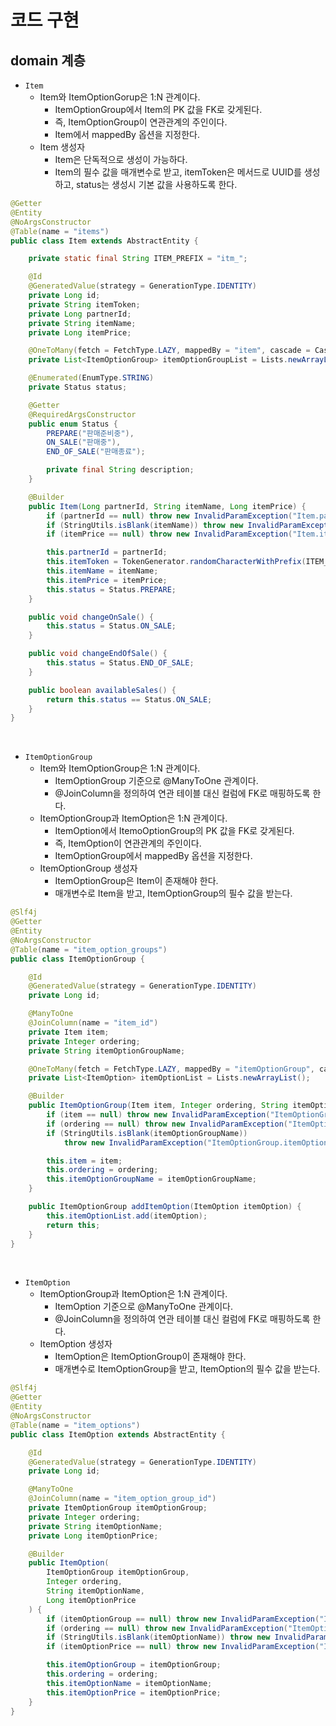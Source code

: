 # 코드 구현

## domain 계층

 - `Item`
    - Item와 ItemOptionGorup은 1:N 관계이다.
        - ItemOptionGroup에서 Item의 PK 값을 FK로 갖게된다.
        - 즉, ItemOptionGroup이 연관관계의 주인이다.
        - Item에서 mappedBy 옵션을 지정한다.
    - Item 생성자
        - Item은 단독적으로 생성이 가능하다.
        - Item의 필수 값을 매개변수로 받고, itemToken은 메서드로 UUID를 생성하고, status는 생성시 기본 값을 사용하도록 한다.
```java
@Getter
@Entity
@NoArgsConstructor
@Table(name = "items")
public class Item extends AbstractEntity {

	private static final String ITEM_PREFIX = "itm_";

	@Id
	@GeneratedValue(strategy = GenerationType.IDENTITY)
	private Long id;
	private String itemToken;
	private Long partnerId;
	private String itemName;
	private Long itemPrice;

	@OneToMany(fetch = FetchType.LAZY, mappedBy = "item", cascade = CascadeType.PERSIST)
	private List<ItemOptionGroup> itemOptionGroupList = Lists.newArrayList();

	@Enumerated(EnumType.STRING)
	private Status status;

	@Getter
	@RequiredArgsConstructor
	public enum Status {
		PREPARE("판매준비중"),
		ON_SALE("판매중"),
		END_OF_SALE("판매종료");

		private final String description;
	}

	@Builder
	public Item(Long partnerId, String itemName, Long itemPrice) {
		if (partnerId == null) throw new InvalidParamException("Item.partnerId");
		if (StringUtils.isBlank(itemName)) throw new InvalidParamException("Item.itemName");
		if (itemPrice == null) throw new InvalidParamException("Item.itemPrice");

		this.partnerId = partnerId;
		this.itemToken = TokenGenerator.randomCharacterWithPrefix(ITEM_PREFIX);
		this.itemName = itemName;
		this.itemPrice = itemPrice;
		this.status = Status.PREPARE;
	}

	public void changeOnSale() {
		this.status = Status.ON_SALE;
	}

	public void changeEndOfSale() {
		this.status = Status.END_OF_SALE;
	}

	public boolean availableSales() {
		return this.status == Status.ON_SALE;
	}
}
```
<br/>

 - `ItemOptionGroup`
    - Item와 ItemOptionGroup은 1:N 관계이다.
        - ItemOptionGroup 기준으로 @ManyToOne 관계이다.
        - @JoinColumn을 정의하여 연관 테이블 대신 컬럼에 FK로 매핑하도록 한다.
    - ItemOptionGroup과 ItemOption은 1:N 관계이다.
        - ItemOption에서 ItemoOptionGroup의 PK 값을 FK로 갖게된다.
        - 즉, ItemOption이 연관관계의 주인이다.
        - ItemOptionGroup에서 mappedBy 옵션을 지정한다.
    - ItemOptionGroup 생성자
        - ItemOptionGroup은 Item이 존재해야 한다.
        - 매개변수로 Item을 받고, ItemOptionGroup의 필수 값을 받는다.
```java
@Slf4j
@Getter
@Entity
@NoArgsConstructor
@Table(name = "item_option_groups")
public class ItemOptionGroup {

	@Id
	@GeneratedValue(strategy = GenerationType.IDENTITY)
	private Long id;

	@ManyToOne
	@JoinColumn(name = "item_id")
	private Item item;
	private Integer ordering;
	private String itemOptionGroupName;

	@OneToMany(fetch = FetchType.LAZY, mappedBy = "itemOptionGroup", cascade = CascadeType.PERSIST)
	private List<ItemOption> itemOptionList = Lists.newArrayList();

	@Builder
	public ItemOptionGroup(Item item, Integer ordering, String itemOptionGroupName) {
		if (item == null) throw new InvalidParamException("ItemOptionGroup.item");
		if (ordering == null) throw new InvalidParamException("ItemOptionGroup.ordering");
		if (StringUtils.isBlank(itemOptionGroupName))
			throw new InvalidParamException("ItemOptionGroup.itemOptionGroupName");

		this.item = item;
		this.ordering = ordering;
		this.itemOptionGroupName = itemOptionGroupName;
	}

	public ItemOptionGroup addItemOption(ItemOption itemOption) {
		this.itemOptionList.add(itemOption);
		return this;
	}
}
```
<br/>

 - `ItemOption`
    - ItemOptionGroup과 ItemOption은 1:N 관계이다.
        - ItemOption 기준으로 @ManyToOne 관계이다.
        - @JoinColumn을 정의하여 연관 테이블 대신 컬럼에 FK로 매핑하도록 한다.
    - ItemOption 생성자
        - ItemOption은 ItemOptionGroup이 존재해야 한다.
        - 매개변수로 ItemOptionGroup을 받고, ItemOption의 필수 값을 받는다.
```java
@Slf4j
@Getter
@Entity
@NoArgsConstructor
@Table(name = "item_options")
public class ItemOption extends AbstractEntity {

	@Id
	@GeneratedValue(strategy = GenerationType.IDENTITY)
	private Long id;

	@ManyToOne
	@JoinColumn(name = "item_option_group_id")
	private ItemOptionGroup itemOptionGroup;
	private Integer ordering;
	private String itemOptionName;
	private Long itemOptionPrice;

	@Builder
	public ItemOption(
		ItemOptionGroup itemOptionGroup,
		Integer ordering,
		String itemOptionName,
		Long itemOptionPrice
	) {
		if (itemOptionGroup == null) throw new InvalidParamException("ItemOption.itemOptionGroup");
		if (ordering == null) throw new InvalidParamException("ItemOption.ordering");
		if (StringUtils.isBlank(itemOptionName)) throw new InvalidParamException("ItemOption.itemOptionName");
		if (itemOptionPrice == null) throw new InvalidParamException("ItemOption.itemOptionPrice");

		this.itemOptionGroup = itemOptionGroup;
		this.ordering = ordering;
		this.itemOptionName = itemOptionName;
		this.itemOptionPrice = itemOptionPrice;
	}
}
```
